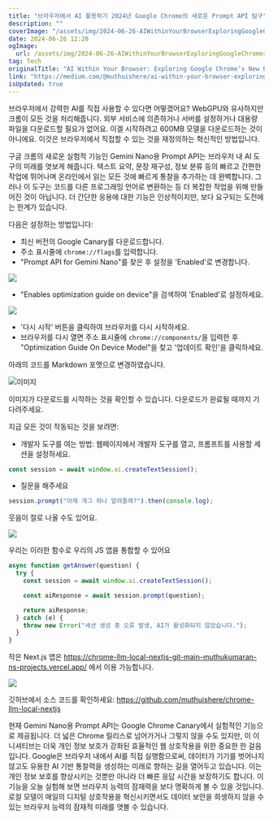 ```yaml
---
title: "브라우저에서 AI 활용하기 2024년 Google Chrome의 새로운 Prompt API 탐구"
description: ""
coverImage: "/assets/img/2024-06-26-AIWithinYourBrowserExploringGoogleChromesNewPromptAPI_0.png"
date: 2024-06-26 12:20
ogImage: 
  url: /assets/img/2024-06-26-AIWithinYourBrowserExploringGoogleChromesNewPromptAPI_0.png
tag: Tech
originalTitle: "AI Within Your Browser: Exploring Google Chrome’s New Prompt API"
link: "https://medium.com/@muthuishere/ai-within-your-browser-exploring-google-chromes-new-prompt-api-a5c2c6bd5b4c"
isUpdated: true
---
```




브라우저에서 강력한 AI를 직접 사용할 수 있다면 어떻겠어요? WebGPU와 유사하지만 크롬이 모든 것을 처리해줍니다. 외부 서비스에 의존하거나 서버를 설정하거나 대용량 파일을 다운로드할 필요가 없어요. 이겔 시작하려고 600MB 모델을 다운로드하는 것이 아니에요. 이것은 브라우저에서 직접할 수 있는 것을 재정의하는 혁신적인 방법입니다.

구글 크롬의 새로운 실험적 기능인 Gemini Nano용 Prompt API는 브라우저 내 AI 도구의 미래를 엿보게 해줍니다. 텍스트 요약, 문장 재구성, 정보 분류 등의 빠르고 간편한 작업에 뛰어나며 온라인에서 읽는 모든 것에 빠르게 통찰을 추가하는 데 완벽합니다. 그러나 이 도구는 코드를 다른 프로그래밍 언어로 변환하는 등 더 복잡한 작업을 위해 만들어진 것이 아닙니다. 더 간단한 응용에 대한 기능은 인상적이지만, 보다 요구되는 도전에는 한계가 있습니다.

다음은 설정하는 방법입니다:

- 최신 버전의 Google Canary를 다운로드합니다.
- 주소 표시줄에 `chrome://flags`를 입력합니다.
- "Prompt API for Gemini Nano"를 찾은 후 설정을 'Enabled'로 변경합니다.

<div class="content-ad"></div>

<img src="/assets/img/2024-06-26-AIWithinYourBrowserExploringGoogleChromesNewPromptAPI_0.png" />

- "Enables optimization guide on device"을 검색하여 'Enabled'로 설정하세요.

<img src="/assets/img/2024-06-26-AIWithinYourBrowserExploringGoogleChromesNewPromptAPI_1.png" />

- '다시 시작' 버튼을 클릭하여 브라우저를 다시 시작하세요.
- 브라우저를 다시 열면 주소 표시줄에 `chrome://components/`을 입력한 후 "Optimization Guide On Device Model"을 찾고 '업데이트 확인'을 클릭하세요.

<div class="content-ad"></div>

아래의 코드를 Markdown 포맷으로 변경하였습니다.


![이미지](/assets/img/2024-06-26-AIWithinYourBrowserExploringGoogleChromesNewPromptAPI_2.png)

이미지가 다운로드를 시작하는 것을 확인할 수 있습니다. 다운로드가 완료될 때까지 기다려주세요.

지금 모든 것이 작동되는 것을 보려면:

- 개발자 도구를 여는 방법: 웹페이지에서 개발자 도구를 열고, 프롬프트를 사용할 세션을 설정하세요.


<div class="content-ad"></div>

```js
const session = await window.ai.createTextSession();
```

- 질문을 해주세요

```js
session.prompt("아재 개그 하나 알려줄래?").then(console.log);
```

웃음이 절로 나올 수도 있어요.

<div class="content-ad"></div>

<img src="/assets/img/2024-06-26-AIWithinYourBrowserExploringGoogleChromesNewPromptAPI_3.png" />

우리는 이러한 함수로 우리의 JS 앱을 통합할 수 있어요

```js
async function getAnswer(question) {
  try {
    const session = await window.ai.createTextSession();

    const aiResponse = await session.prompt(question);

    return aiResponse;
  } catch (e) {
    throw new Error("세션 생성 중 오류 발생, AI가 활성화되지 않았습니다.");
  }
}
```

작은 Next.js 앱은 https://chrome-llm-local-nextjs-git-main-muthukumaran-ns-projects.vercel.app/ 에서 이용 가능합니다.

<div class="content-ad"></div>

<img src="/assets/img/2024-06-26-AIWithinYourBrowserExploringGoogleChromesNewPromptAPI_4.png" />

깃허브에서 소스 코드를 확인하세요: https://github.com/muthuishere/chrome-llm-local-nextjs

현재 Gemini Nano용 Prompt API는 Google Chrome Canary에서 실험적인 기능으로 제공됩니다. 더 넓은 Chrome 릴리스로 넘어가거나 그렇지 않을 수도 있지만, 이 이니셔티브는 더욱 개인 정보 보호가 강화된 효율적인 웹 상호작용을 위한 중요한 한 걸음입니다. Google은 브라우저 내에서 AI를 직접 실행함으로써, 데이터가 기기를 벗어나지 않고도 유용한 AI 기반 통찰력을 생성하는 미래로 향하는 길을 열어두고 있습니다. 이는 개인 정보 보호를 향상시키는 것뿐만 아니라 더 빠른 응답 시간을 보장하기도 합니다. 이 기능을 오늘 실험해 보면 브라우저 능력의 잠재력을 보다 명확하게 볼 수 있을 것입니다. 로컬 모델이 매일의 디지털 상호작용을 혁신시키면서도 데이터 보안을 희생하지 않을 수 있는 브라우저 능력의 잠재적 미래를 엿볼 수 있습니다.
